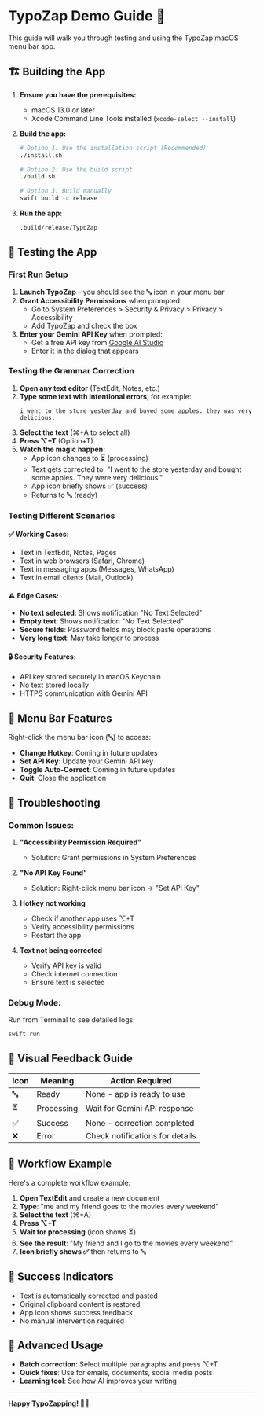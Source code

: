 # TypoZap Demo Guide 🚀

This guide will walk you through testing and using the TypoZap macOS menu bar app.

## 🏗️ Building the App

1. **Ensure you have the prerequisites:**
   - macOS 13.0 or later
   - Xcode Command Line Tools installed (`xcode-select --install`)

2. **Build the app:**
   ```bash
   # Option 1: Use the installation script (Recommended)
   ./install.sh
   
   # Option 2: Use the build script
   ./build.sh
   
   # Option 3: Build manually
   swift build -c release
   ```

3. **Run the app:**
   ```bash
   .build/release/TypoZap
   ```

## 🧪 Testing the App

### First Run Setup

1. **Launch TypoZap** - you should see the 🔤 icon in your menu bar
2. **Grant Accessibility Permissions** when prompted:
   - Go to System Preferences > Security & Privacy > Privacy > Accessibility
   - Add TypoZap and check the box
3. **Enter your Gemini API Key** when prompted:
   - Get a free API key from [Google AI Studio](https://ai.google.dev/gemini-api)
   - Enter it in the dialog that appears

### Testing the Grammar Correction

1. **Open any text editor** (TextEdit, Notes, etc.)
2. **Type some text with intentional errors**, for example:
   ```
   i went to the store yesterday and buyed some apples. they was very delicious.
   ```
3. **Select the text** (⌘+A to select all)
4. **Press ⌥+T** (Option+T)
5. **Watch the magic happen:**
   - App icon changes to ⏳ (processing)
   - Text gets corrected to: "I went to the store yesterday and bought some apples. They were very delicious."
   - App icon briefly shows ✅ (success)
   - Returns to 🔤 (ready)

### Testing Different Scenarios

#### ✅ **Working Cases:**
- Text in TextEdit, Notes, Pages
- Text in web browsers (Safari, Chrome)
- Text in messaging apps (Messages, WhatsApp)
- Text in email clients (Mail, Outlook)

#### ⚠️ **Edge Cases:**
- **No text selected**: Shows notification "No Text Selected"
- **Empty text**: Shows notification "No Text Selected"
- **Secure fields**: Password fields may block paste operations
- **Very long text**: May take longer to process

#### 🔒 **Security Features:**
- API key stored securely in macOS Keychain
- No text stored locally
- HTTPS communication with Gemini API

## 🎯 Menu Bar Features

Right-click the menu bar icon (🔤) to access:

- **Change Hotkey**: Coming in future updates
- **Set API Key**: Update your Gemini API key
- **Toggle Auto-Correct**: Coming in future updates
- **Quit**: Close the application

## 🐛 Troubleshooting

### Common Issues:

1. **"Accessibility Permission Required"**
   - Solution: Grant permissions in System Preferences

2. **"No API Key Found"**
   - Solution: Right-click menu bar icon → "Set API Key"

3. **Hotkey not working**
   - Check if another app uses ⌥+T
   - Verify accessibility permissions
   - Restart the app

4. **Text not being corrected**
   - Verify API key is valid
   - Check internet connection
   - Ensure text is selected

### Debug Mode:

Run from Terminal to see detailed logs:
```bash
swift run
```

## 📱 Visual Feedback Guide

| Icon | Meaning | Action Required |
|------|---------|-----------------|
| 🔤 | Ready | None - app is ready to use |
| ⏳ | Processing | Wait for Gemini API response |
| ✅ | Success | None - correction completed |
| ❌ | Error | Check notifications for details |

## 🔄 Workflow Example

Here's a complete workflow example:

1. **Open TextEdit** and create a new document
2. **Type**: "me and my friend goes to the movies every weekend"
3. **Select the text** (⌘+A)
4. **Press ⌥+T**
5. **Wait for processing** (icon shows ⏳)
6. **See the result**: "My friend and I go to the movies every weekend"
7. **Icon briefly shows ✅** then returns to 🔤

## 🎉 Success Indicators

- Text is automatically corrected and pasted
- Original clipboard content is restored
- App icon shows success feedback
- No manual intervention required

## 🚀 Advanced Usage

- **Batch correction**: Select multiple paragraphs and press ⌥+T
- **Quick fixes**: Use for emails, documents, social media posts
- **Learning tool**: See how AI improves your writing

---

**Happy TypoZapping! 🎯✨**
